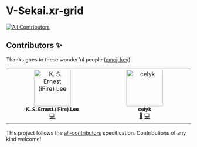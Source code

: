 # V-Sekai.xr-grid
<!-- ALL-CONTRIBUTORS-BADGE:START - Do not remove or modify this section -->
[![All Contributors](https://img.shields.io/badge/all_contributors-2-orange.svg?style=flat-square)](#contributors-)
<!-- ALL-CONTRIBUTORS-BADGE:END -->

## Contributors ✨

Thanks goes to these wonderful people ([emoji key](https://allcontributors.org/docs/en/emoji-key)):

<!-- ALL-CONTRIBUTORS-LIST:START - Do not remove or modify this section -->
<!-- prettier-ignore-start -->
<!-- markdownlint-disable -->
<table>
  <tbody>
    <tr>
      <td align="center" valign="top" width="14.28%"><a href="https://chibifire.com"><img src="https://avatars.githubusercontent.com/u/32321?v=4?s=100" width="100px;" alt="K. S. Ernest (iFire) Lee"/><br /><sub><b>K. S. Ernest (iFire) Lee</b></sub></a><br /><a href="https://github.com/V-Sekai/V-Sekai.xr-grid/commits?author=fire" title="Code">💻</a></td>
      <td align="center" valign="top" width="14.28%"><a href="https://celyk.github.io/website/"><img src="https://avatars.githubusercontent.com/u/50609684?v=4?s=100" width="100px;" alt="celyk"/><br /><sub><b>celyk</b></sub></a><br /><a href="#design-celyk" title="Design">🎨</a> <a href="https://github.com/V-Sekai/V-Sekai.xr-grid/commits?author=celyk" title="Code">💻</a></td>
    </tr>
  </tbody>
</table>

<!-- markdownlint-restore -->
<!-- prettier-ignore-end -->

<!-- ALL-CONTRIBUTORS-LIST:END -->

This project follows the [all-contributors](https://github.com/all-contributors/all-contributors) specification. Contributions of any kind welcome!